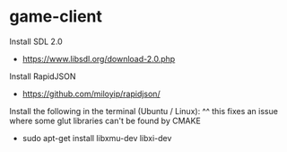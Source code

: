 # game-client

Install SDL 2.0

* https://www.libsdl.org/download-2.0.php

Install RapidJSON

* https://github.com/miloyip/rapidjson/

Install the following in the terminal (Ubuntu / Linux):
^^ this fixes an issue where some glut libraries can't be found by CMAKE

* sudo apt-get install libxmu-dev libxi-dev